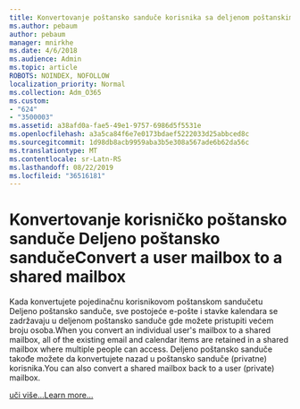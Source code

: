 ```yaml
---
title: Konvertovanje poštansko sanduče korisnika sa deljenom poštanskim sandučetom
ms.author: pebaum
author: pebaum
manager: mnirkhe
ms.date: 4/6/2018
ms.audience: Admin
ms.topic: article
ROBOTS: NOINDEX, NOFOLLOW
localization_priority: Normal
ms.collection: Adm_O365
ms.custom:
- "624"
- "3500003"
ms.assetid: a38afd0a-fae5-49e1-9757-6986d5f5531e
ms.openlocfilehash: a3a5ca84f6e7e0173bdaef5222033d25abbced8c
ms.sourcegitcommit: 1d98db8acb9959aba3b5e308a567ade6b62da56c
ms.translationtype: MT
ms.contentlocale: sr-Latn-RS
ms.lasthandoff: 08/22/2019
ms.locfileid: "36516181"
---
```

# <a name="convert-a-user-mailbox-to-a-shared-mailbox"></a><span data-ttu-id="cdd6b-102">Konvertovanje korisničko poštansko sanduče Deljeno poštansko sanduče</span><span class="sxs-lookup"><span data-stu-id="cdd6b-102">Convert a user mailbox to a shared mailbox</span></span>

<span data-ttu-id="cdd6b-103">Kada konvertujete pojedinačnu korisnikovom poštanskom sandučetu Deljeno poštansko sanduče, sve postojeće e-pošte i stavke kalendara se zadržavaju u deljenom poštansko sanduče gde možete pristupiti većem broju osoba.</span><span class="sxs-lookup"><span data-stu-id="cdd6b-103">When you convert an individual user's mailbox to a shared mailbox, all of the existing email and calendar items are retained in a shared mailbox where multiple people can access.</span></span> <span data-ttu-id="cdd6b-104">Deljeno poštansko sanduče takođe možete da konvertujete nazad u poštansko sanduče (privatne) korisnika.</span><span class="sxs-lookup"><span data-stu-id="cdd6b-104">You can also convert a shared mailbox back to a user (private) mailbox.</span></span>
  
[<span data-ttu-id="cdd6b-105">uči više...</span><span class="sxs-lookup"><span data-stu-id="cdd6b-105">Learn more...</span></span>](https://docs.microsoft.com/office365/admin/email/convert-user-mailbox-to-shared-mailbox)
  